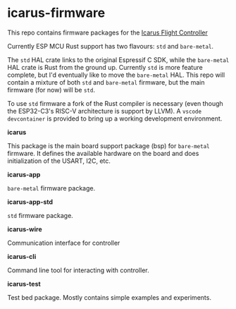 # icarus-firmware

This repo contains firmware packages for the [Icarus Flight Controller](https://github.com/nnarain/icarus)

Currently ESP MCU Rust support has two flavours: `std` and `bare-metal`.

The `std` HAL crate links to the original Espressif C SDK, while the `bare-metal` HAL crate is Rust from the ground up. Currently `std` is more feature complete, but I'd eventually like to move the `bare-metal` HAL. This repo will contain a mixture of both `std` and `bare-metal` firmware, but the main firmware (for now) will be `std`.

To use `std` firmware a fork of the Rust compiler is necessary (even though the ESP32-C3's RISC-V architecture is support by LLVM). A `vscode devcontainer` is provided to bring up a working development environment.

**icarus**

This package is the main board support package (bsp) for `bare-metal` firmware. It defines the available hardware on the board and does initialization of the USART, I2C, etc.

**icarus-app**

`bare-metal` firmware package.

**icarus-app-std**

`std` firmware package.

**icarus-wire**

Communication interface for controller

**icarus-cli**

Command line tool for interacting with controller.

**icarus-test**

Test bed package. Mostly contains simple examples and experiments.
